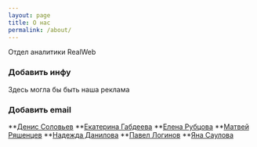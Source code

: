 ```yaml
---
layout: page
title: О нас
permalink: /about/
---
```


Отдел аналитики RealWeb

### Добавить инфу

Здесь могла бы быть наша реклама

### Добавить email

**[Денис Соловьев](mailto:solovyev@realweb.ru>)
**[Екатерина Габдеева](mailto:gabdeeva@realweb.ru)
**[Елена Рубцова](mailto:rubcova@realweb.ru)
**[Матвей Ряшенцев](mailto:ryashencev@realweb.ru)
**[Надежда Данилова](mailto:danilova@realweb.ru)
**[Павел Логинов](mailto:loginov@realweb.ru)
**[Яна Саулова](mailto:saulova@realweb.ru)
